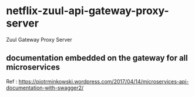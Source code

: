 # netflix-zuul-api-gateway-proxy-server
Zuul Gateway Proxy Server


documentation embedded on the gateway for all microservices
-----------------------------------------------------------
Ref : https://piotrminkowski.wordpress.com/2017/04/14/microservices-api-documentation-with-swagger2/